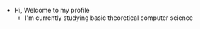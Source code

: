 - Hi, Welcome to my profile
  - I'm currently studying basic theoretical computer science

<!---
O1V3R/O1V3R is a ✨ special ✨ repository because its `README.md` (this file) appears on your GitHub profile.
You can click the Preview link to take a look at your changes.
--->
